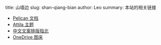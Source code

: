 title: 山墙边
slug: shan-qiang-bian
author: Leo
summary: 本站的相关链接

- [Pelican 文档](https://docs.getpelican.com/en/latest/index.html)
- [Attila 主题](https://github.com/arulrajnet/attila)
- [中文文案排版指北](https://www.w3cschool.cn/vgprrs/)
- [OneDrive 图床](https://harrisoff.github.io/onedrive-image-hosting)